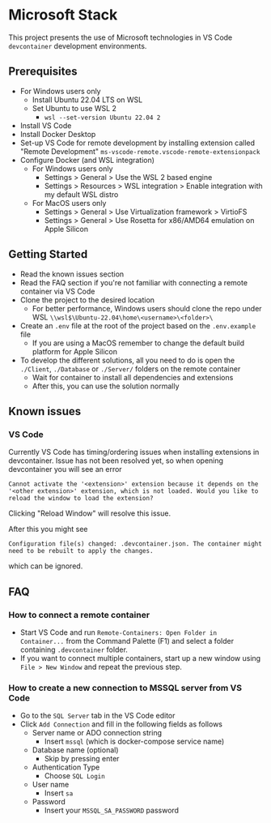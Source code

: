 # Microsoft Stack

This project presents the use of Microsoft technologies in VS Code `devcontainer` development environments.

## Prerequisites
- For Windows users only
  - Install Ubuntu 22.04 LTS on WSL
  - Set Ubuntu to use WSL 2
    - `wsl --set-version Ubuntu 22.04 2`
- Install VS Code
- Install Docker Desktop
- Set-up VS Code for remote development by installing extension called "Remote Development" `ms-vscode-remote.vscode-remote-extensionpack`
- Configure Docker (and WSL integration)
  - For Windows users only
    - Settings > General > Use the WSL 2 based engine
    - Settings > Resources > WSL integration > Enable integration with my default WSL distro
  - For MacOS users only
    - Settings > General > Use Virtualization framework > VirtioFS
    - Settings > General > Use Rosetta for x86/AMD64 emulation on Apple Silicon

## Getting Started

- Read the known issues section
- Read the FAQ section if you're not familiar with connecting a remote container via VS Code
- Clone the project to the desired location
  - For better performance, Windows users should clone the repo under WSL `\\wsl$\Ubuntu-22.04\home\<username>\<folder>\`
- Create an `.env` file at the root of the project based on the `.env.example` file
  - If you are using a MacOS remember to change the default build platform for Apple Silicon
- To develop the different solutions, all you need to do is open the `./Client`, `./Database` or `./Server/` folders on the remote container
  - Wait for container to install all dependencies and extensions
  - After this, you can use the solution normally

## Known issues

### VS Code

Currently VS Code has timing/ordering issues when installing extensions in devcontainer. Issue has not been resolved yet, so when opening devcontainer you will see an error

`Cannot activate the '<extension>' extension because it depends on the '<other extension>' extension, which is not loaded. Would you like to reload the window to load the extension?`

Clicking "Reload Window" will resolve this issue.

After this you might see

`Configuration file(s) changed: .devcontainer.json. The container might need to be rebuilt to apply the changes.`

which can be ignored.

## FAQ

### How to connect a remote container
- Start VS Code and run `Remote-Containers: Open Folder in Container...` from the Command Palette (F1) and select a folder containing `.devcontainer` folder.
- If you want to connect multiple containers, start up a new window using `File > New Window` and repeat the previous step.

### How to create a new connection to MSSQL server from VS Code
- Go to the `SQL Server` tab in the VS Code editor
- Click `Add Connection` and fill in the following fields as follows
  - Server name or ADO connection string
    - Insert `mssql` (which is docker-compose service name)
  - Database name (optional)
    - Skip by pressing enter
  - Authentication Type
    - Choose `SQL Login`
  - User name
    - Insert `sa`
  - Password
    - Insert your `MSSQL_SA_PASSWORD` password